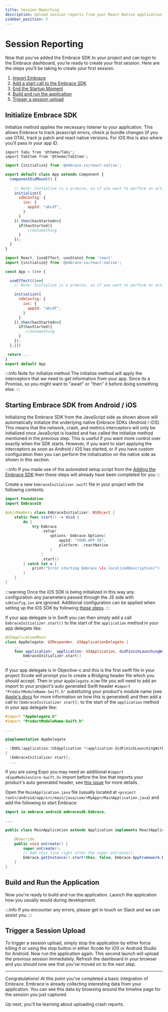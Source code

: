 ```yaml
---
title: Session Reporting
description: Upload session reports from your React Native application using the Embrace SDK
sidebar_position: 5
---
```


# Session Reporting

Now that you’ve added the Embrace SDK to your project and can login to the Embrace dashboard, you’re ready to create your first session.
Here are the steps you’ll be taking to create your first session.

1. [Import Embrace](/react-native/integration/session-reporting#import-embrace)
1. [Add a start call to the Embrace SDK](/react-native/integration/session-reporting#add-the-start-call)
1. [End the Startup Moment](/react-native/integration/session-reporting#end-the-startup-moment)
1. [Build and run the application](/react-native/integration/session-reporting#build-and-run-the-application)
1. [Trigger a session upload](/react-native/integration/session-reporting#trigger-a-session-upload)

## Initialize Embrace SDK

Initialize method applies the necessary listener to your application. This allows Embrace to track javascript errors,
check js bundle changes (if you use OTA), track js patch and react native versions. For iOS this is also where you'll
pass in your app ID.

```mdx-code-block
import Tabs from '@theme/Tabs';
import TabItem from '@theme/TabItem';
```

<Tabs groupId="platform" queryString="platform">
<TabItem value="ios" label="Component">

```javascript
import {initialize} from '@embrace-io/react-native';

export default class App extends Component {
  componentDidMount() {
    
    // Note: Initialize is a promise, so if you want to perform an action and it must be tracked, it is recommended to use await to wait for the method to finish
    initialize({
      sdkConfig: {
        ios: {
          appId: "abcdf",
        }
      }
    }).then(hasStarted=>{
      if(hasStarted){
          //doSomething
      }
    });
  }
}
```
</TabItem>
<TabItem value="hooks" label="Hooks">

```javascript
import React, {useEffect, useState} from 'react'
import {initialize} from '@embrace-io/react-native';

const App = ()=> {

  useEffect(()=>{
    // Note: Initialize is a promise, so if you want to perform an action and it must be tracked, it is recommended to use await to wait for the method to finish

    initialize({
      sdkConfig: {
        ios: {
          appId: "abcdf",
        }
      }
    }).then(hasStarted=>{
      if(hasStarted){
         //doSomething
      }
    });
  },[])

 return ...
}
export default App
```

</TabItem>
</Tabs>

:::info Note for initialize method
The initialize method will apply the interceptors that we need to get information from your app. Since its a Promise, so you might want to "await" or "then" it before doing something else. 
:::
## Starting Embrace SDK from Android / iOS

Initializing the Embrace SDK from the JavaScript side as shown above will automatically initialize the underlying native
Embrace SDKs (Android / iOS). This means that the network, crash, and metrics interceptors will only be initialized once
JavaScript is loaded and has called the initialize method mentioned in the previous step. This is useful if you want more
control over exactly when the SDK starts. However, if you want to start applying the interceptors as soon as Android / iOS
has started, or if you have custom configuration then you can perform the initialization on the native side as shown in
this section.

:::info 
If you made use of the automated setup script from the [Adding the Embrace SDK](/react-native/integration/add-embrace-sdk/#setup-script)
then these steps will already have been completed for you
:::

<Tabs groupId="platform" queryString="platform">

<TabItem value="ios" label="iOS">

Create a new `EmbraceInitializer.swift` file in your project with the following contents:

```swift
import Foundation
import EmbraceIO

@objcMembers class EmbraceInitializer: NSObject {
    static func start() -> Void {
        do {
            try Embrace
                .setup(
                    options: Embrace.Options(
                        appId: "YOUR-APP-ID",
                        platform: .reactNative
                    )
                )
                .start()
        } catch let e {
            print("Error starting Embrace \(e.localizedDescription)")
        }
    }
}
```

:::warning
Once the iOS SDK is being initialized in this way any configuration any parameters passed through the JS side with
`sdkConfig.ios` are ignored. Additional configuration can be applied when setting up the iOS SDK by following [these steps](/ios/open-source/embrace-options/). 
:::

If your app delegate is in Swift you can then simply add a call `EmbraceInitializer.start()` to the start of the 
`application` method in your app delegate like:

```swift
@UIApplicationMain
class AppDelegate: UIResponder, UIApplicationDelegate {
    ...
    func application(_ application: UIApplication, didFinishLaunchingWithOptions launchOptions: [UIApplication.LaunchOptionsKey: Any]?) -> Bool {
        EmbraceInitializer.start()
        ...
```

If your app delegate is in Objective-c and this is the first swift file in your project Xcode will prompt you to create
a Bridging header file which you should accept. Then in your `AppDelegate.m|mm` file you will need to add an import to
your project's auto generated Swift header `#import "ProductModuleName-Swift.h"` substituting your product's module name
(see [Apple's docs](https://developer.apple.com/documentation/swift/importing-swift-into-objective-c#Overview) for more
information on how this is generated) and then add a call to `[EmbraceInitializer start];` to the start of the
`application` method in your app delegate like:

```objectivec
#import "AppDelegate.h"
#import "ProductModuleName-Swift.h"

...

@implementation AppDelegate

- (BOOL)application:(UIApplication *)application didFinishLaunchingWithOptions:(NSDictionary *)launchOptions
{
  [EmbraceInitializer start];
  ...
```

If you are using Expo you may need an additional `#import <ExpoModulesCore-Swift.h>` import before the line that
imports your product's auto generated header, see [this issue](https://github.com/expo/expo/issues/17705#issuecomment-1196251146)
for more details.

</TabItem>
<TabItem value="android" label="Android">

Open the `MainApplication.java` file (usually located at `<project root>/android/app/src/main/java/com/<MyApp>/MainApplication.java`)
and add the following to start Embrace:

```java
import io.embrace.android.embracesdk.Embrace;

...

public class MainApplication extends Application implements ReactApplication {

    @Override
    public void onCreate() {
        super.onCreate();
        // Add this line right after the super.onCreate();
        Embrace.getInstance().start(this, false, Embrace.AppFramework.REACT_NATIVE);
    }
}
```

</TabItem>
</Tabs>

## Build and Run the Application

Now you're ready to build and run the application.
Launch the application how you usually would during development.

:::info
If you encounter any errors, please get in touch on Slack and we can assist you.
:::

## Trigger a Session Upload

To trigger a session upload, simply stop the application by either force killing
it or using the stop button in either Xcode for iOS or Android Studio for Android.
Now run the application again.
This second launch will upload the previous session immediately.
Refresh the dashboard in your browser and you should now see that you've moved on to the next step.

---

Congratulations! At this point you've completed a basic integration of Embrace.
Embrace is already collecting interesting data from your application. You can
see this data by browsing around the timeline page for the session you just captured.

Up next, you'll be learning about uploading crash reports.
